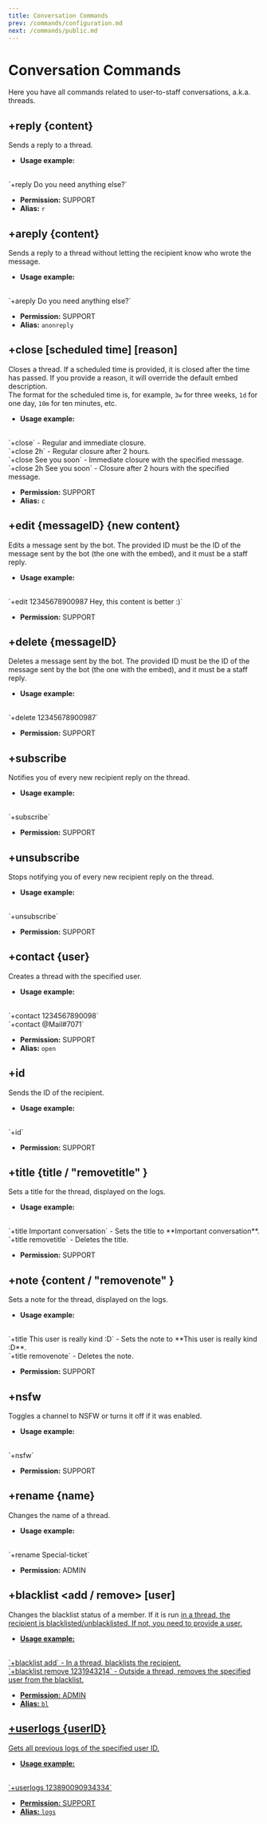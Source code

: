 ```yaml
---
title: Conversation Commands
prev: /commands/configuration.md
next: /commands/public.md
---
```


# Conversation Commands

Here you have all commands related to user-to-staff conversations, a.k.a. threads.

## +reply {content} <Badge text="Thread Only" vertical="middle" />

Sends a reply to a thread.

- **Usage example:**
<br/>
`+reply Do you need anything else?`

- **Permission:** SUPPORT
- **Alias:** `r`

## +areply {content} <Badge text="Thread Only" vertical="middle" />

Sends a reply to a thread without letting the recipient know who wrote the message.

- **Usage example:**
<br/>
`+areply Do you need anything else?`

- **Permission:** SUPPORT
- **Alias:** `anonreply`

## +close [scheduled time] [reason] <Badge text="Thread Only" vertical="middle" />

Closes a thread. If a scheduled time is provided, it is closed after the time has passed. If you provide a reason, it will override the default embed description.
<br/>
The format for the scheduled time is, for example, `3w` for three weeks, `1d` for one day, `10m` for ten minutes, etc.

- **Usage example:**
<br/>
`+close` - Regular and immediate closure.
<br/>
`+close 2h` - Regular closure after 2 hours.
<br/>
`+close See you soon` - Immediate closure with the specified message.
<br/>
`+close 2h See you soon` - Closure after 2 hours with the specified message.

- **Permission:** SUPPORT
- **Alias:** `c`

## +edit {messageID} {new content} <Badge text="Thread Only" vertical="middle" />

Edits a message sent by the bot. The provided ID must be the ID of the message sent by the bot (the one with the embed), and it must be a staff reply.

- **Usage example:**
<br/>
`+edit 12345678900987 Hey, this content is better :)`

- **Permission:** SUPPORT

## +delete {messageID} <Badge text="Thread Only" vertical="middle" />

Deletes a message sent by the bot. The provided ID must be the ID of the message sent by the bot (the one with the embed), and it must be a staff reply.

- **Usage example:**
<br/>
`+delete 12345678900987`

- **Permission:** SUPPORT

## +subscribe <Badge text="Thread Only" vertical="middle" />

Notifies you of every new recipient reply on the thread.

- **Usage example:**
<br/>
`+subscribe`

- **Permission:** SUPPORT

## +unsubscribe <Badge text="Thread Only" vertical="middle" />

Stops notifying you of every new recipient reply on the thread.

- **Usage example:**
<br/>
`+unsubscribe`

- **Permission:** SUPPORT

## +contact {user} <Badge text="Thread Only" vertical="middle" />

Creates a thread with the specified user.

- **Usage example:**
<br/>
`+contact 1234567890098`
<br/>
`+contact @Mail#7071`

- **Permission:** SUPPORT
- **Alias:** `open`

## +id <Badge text="Thread Only" vertical="middle" />

Sends the ID of the recipient.

- **Usage example:**
<br/>
`+id`

- **Permission:** SUPPORT

## +title {title / "removetitle" } <Badge text="Thread Only" vertical="middle" />

Sets a title for the thread, displayed on the logs.

- **Usage example:**
<br/>
`+title Important conversation` - Sets the title to **Important conversation**.
<br/>
`+title removetitle` - Deletes the title.

- **Permission:** SUPPORT

## +note {content / "removenote" } <Badge text="Thread Only" vertical="middle" />

Sets a note for the thread, displayed on the logs.

- **Usage example:**
<br/>
`+title This user is really kind :D` - Sets the note to **This user is really kind :D**.
<br/>
`+title removenote` - Deletes the note.

- **Permission:** SUPPORT

## +nsfw <Badge text="Thread Only" vertical="middle" />

Toggles a channel to NSFW or turns it off if it was enabled.

- **Usage example:**
<br/>
`+nsfw`

- **Permission:** SUPPORT

## +rename {name} <Badge text="Thread Only" vertical="middle" />

Changes the name of a thread.

- **Usage example:**
<br/>
`+rename Special-ticket`

- **Permission:** ADMIN

## +blacklist <add / remove> [user]

Changes the blacklist status of a member. If it is run <u>in a thread<u/>, the recipient is blacklisted/unblacklisted. If not, you need to provide a user.

- **Usage example:**
<br/>
`+blacklist add` - In a thread, blacklists the recipient.
<br/>
`+blacklist remove 1231943214` - Outside a thread, removes the specified user from the blacklist.

- **Permission:** ADMIN
- **Alias:** `bl`

## +userlogs {userID}

Gets all previous logs of the specified user ID.

- **Usage example:**
<br/>
`+userlogs 123890090934334`

- **Permission:** SUPPORT
- **Alias:** `logs`